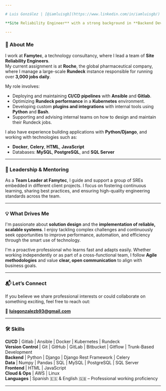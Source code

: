 ```yaml
---

# Luis González | [@iamluisgb](https://www.linkedin.com/in/iamluisgb/)

**Site Reliability Engineer** with a strong background in **Backend Development** using **Python**, currently working as a **Team Leader at Famytec**, assigned to the client **Roche**.

---
```


### 💼 About Me

I work at **Famytec**, a technology consultancy, where I lead a team of **Site Reliability Engineers**.  
My current assignment is at **Roche**, the global pharmaceutical company, where I manage a large-scale **Rundeck** instance responsible for running over **3,000 jobs daily**.

My role involves:

- Deploying and maintaining **CI/CD pipelines** with **Ansible** and **Gitlab**.  
- Optimizing **Rundeck performance** in a **Kubernetes** environment.  
- Developing custom **plugins and integrations** with internal tools using **Python** and **Bash**.  
- Supporting and advising internal teams on how to design and maintain their Rundeck jobs.

I also have experience building applications with **Python/Django**, and working with technologies such as:

- **Docker**, **Celery**, **HTML**, **JavaScript**
- Databases: **MySQL**, **PostgreSQL**, and **SQL Server**

---

### 🧭 Leadership & Mentoring

As a **Team Leader at Famytec**, I guide and support a group of SREs embedded in different client projects. I focus on fostering continuous learning, sharing best practices, and ensuring high-quality engineering standards across the team.

---

### 💡 What Drives Me

I'm passionate about **solution design** and the **implementation of reliable, scalable systems**. I enjoy tackling complex challenges and continuously seek opportunities to improve performance, automation, and efficiency through the smart use of technology.

I'm a proactive professional who learns fast and adapts easily. Whether working independently or as part of a cross-functional team, I follow **Agile methodologies** and value **clear, open communication** to align with business goals.

---

### 📬 Let’s Connect

If you believe we share professional interests or could collaborate on something exciting, feel free to reach out:

📧 **luisgonzalezb93@gmail.com**

---

### 🛠️ Skills

**CI/CD** | Gitlab | Ansible | Docker | Kubernetes | Rundeck  
**Version Control** | Git | GitHub | GitLab | Bitbucket | Gitflow | Trunk-Based Development  
**Backend** | Python | Django | Django Rest Framework | Celery  
**Data** | Numpy | Pandas | SQL | MySQL | PostgreSQL | SQL Server  
**Frontend** | HTML | JavaScript  
**Cloud & Ops** | AWS | Linux  
**Languages** | Spanish 🇪🇸 & English 🇬🇧 – Professional working proficiency

---
